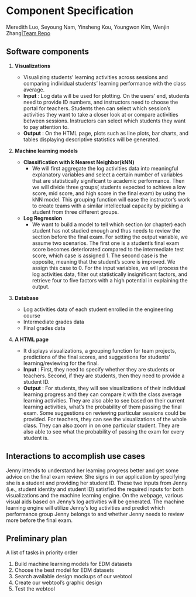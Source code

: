 # Component Specification

Meredith Luo, Seyoung Nam, Yinsheng Kou, Youngwon Kim, Wenjin Zhang|[Team Repo](https://github.com/EPM-LearningAnalytics/EPM_Project)

## **Software components**

1. **Visualizations**
    * Visualizing students’ learning activities across sessions and comparing individual students’ learning performance with the class average.
    * **Input** : Log data will be used for plotting. On the users’ end, students need to provide ID numbers, and instructors need to choose the portal for teachers. Students then can select which session’s activities they want to take a closer look at or compare activities between sessions. Instructors can select which students they want to pay attention to. 
    * **Output** : On the HTML page, plots such as line plots, bar charts, and tables displaying descriptive statistics will be generated. 


2. **Machine learning models**
    * **Classification with k Nearest Neighbor(kNN)**
        * We will first aggregate the log activities data into meaningful explanatory variables and select a certain number of variables that are statistically significant to academic performance. Then we will divide three groups( students expected to achieve a low score, mid score, and high score in the final exam) by using the kNN model. This grouping function will ease the instructor’s work to create teams with a similar intellectual capacity by picking a student from three different groups.
    * **Log Regression**
        * We want to build a model to tell which section (or chapter) each student has not studied enough and thus needs to review the section before the final exam. For setting the output variable, we assume two scenarios. The first one is a student’s final exam score becomes deteriorated compared to the intermediate test score, which case is assigned 1. The second case is the opposite, meaning that the student’s score is improved. We assign this case to 0. For the input variables, we will process the log activities data, filter out statistically insignificant factors, and retrieve four to five factors with a high potential in explaining the output. 


3. **Database**
    * Log activities data of each student enrolled in the engineering course
    * Intermediate grades data
    * Final grades data


4. **A HTML page**
    * It displays visualizations, a grouping function for team projects, predictions of the final scores, and suggestions for students’ learning/reviewing for the final.
    * **Input** : First, they need to specify whether they are students or teachers. Second, if they are students, then they need to provide a student ID. 
    * **Output** : For students, they will see visualizations of their individual learning progress and they can compare it with the class average learning activities. They are also able to see based on their current learning activities, what’s the probability of them passing the final exam. Some suggestions on reviewing particular sessions could be provided. For teachers, they can see the visualizations of the whole class. They can also zoom in on one particular student. They are also able to see what the probability of passing the exam for every student is. 




## **Interactions to accomplish use cases**

Jenny intends to understand her learning progress better and get some advice on the final exam review. She signs in our application by specifying she is a student and providing her student ID. These two inputs from Jenny (i.e., student identity and student ID) satisfied the required inputs for both visualizations and the machine learning engine. On the webpage, various visual aids based on Jenny’s log activities will be generated. The machine learning engine will utilize Jenny’s log activities and predict which performance group Jenny belongs to and whether Jenny needs to review more before the final exam. 




## **Preliminary plan**

A list of tasks in priority order
1. Build machine learning models for EDM datasets 
2. Choose the best model for EDM datasets 
3. Search available design mockups of our webtool 
4. Create our webtool’s graphic design
5. Test the webtool
